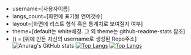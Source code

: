 ### 

<!--
**JonyeokLEE/JonyeokLEE** is a ✨ _special_ ✨ repository because its `README.md` (this file) appears on your GitHub profile.

Here are some ideas to get you started:

- 🔭 I’m currently working on ...
- 🌱 I’m currently learning ...
- 👯 I’m looking to collaborate on ...
- 🤔 I’m looking for help with ...
- 💬 Ask me about ...
- 📫 How to reach me: ...
- 😄 Pronouns: ...
- ⚡ Fun fact: ...
-->

- username=[사용자이름]
- langs_count=[화면에 표기될 언어갯수]
- layout=[화면에 리스트 형식 혹은 통계치로 보여질지 여부]
- theme=[default는 white배경. 그 외 theme는 github-readme-stats 참조]
- ()﻿ = [위에 만든 자신의 username로 생성된 Repo주소]
![Anurag's GitHub stats](https://github-readme-stats.vercel.app/api?username=JongHyeokLEE&show_icons=true&theme=radical)
[![Top Langs](https://github-readme-stats.vercel.app/api/top-langs/?username=JongHyeokLEE)](https://github.com/anuraghazra/github-readme-stats)
[![Top Langs](https://github-readme-stats.vercel.app/api/top-langs/?username=JonyeokLEE&langs_count=10&layout=compact&theme=dark)](https://github.com/JonyeokLEE/JonyeokLEE)﻿
